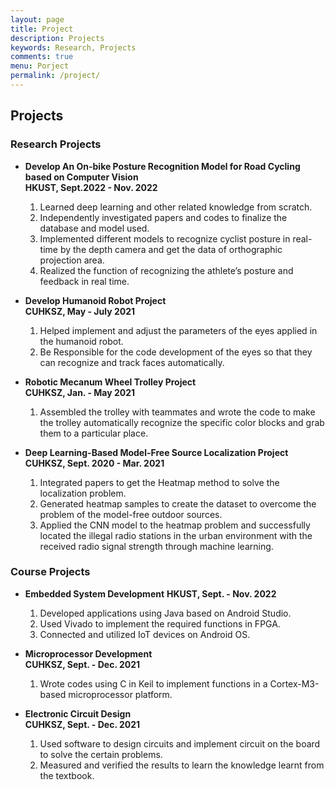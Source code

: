 ```yaml
---
layout: page
title: Project
description: Projects
keywords: Research, Projects
comments: true
menu: Porject
permalink: /project/
---
```





## **Projects**

### **Research Projects**

- **Develop An On-bike Posture Recognition Model for Road Cycling based on Computer Vision**  
**HKUST, Sept.2022 - Nov. 2022**

  1. Learned deep learning and other related knowledge from scratch.
  2. Independently investigated papers and codes to finalize the database and model used.
  3. Implemented different models to recognize cyclist posture in real-time by the depth camera and get the data of orthographic projection area.
  4. Realized the function of recognizing the athlete’s posture and feedback in real time.

- **Develop Humanoid Robot Project**  
**CUHKSZ, May - July 2021**  

   1. Helped implement and adjust the parameters of the eyes applied in the humanoid robot.
   2. Be Responsible for the code development of the eyes so that they can recognize and track faces automatically.

- **Robotic Mecanum Wheel Trolley Project**  
**CUHKSZ, Jan. - May 2021**  

   1. Assembled the trolley with teammates and wrote the code to make the trolley automatically recognize the specific color blocks and grab them to a particular place.

- **Deep Learning-Based Model-Free Source Localization Project**  
**CUHKSZ, Sept. 2020 - Mar. 2021**  

  1. Integrated papers to get the Heatmap method to solve the localization problem.
  2. Generated heatmap samples to create the dataset to overcome the problem of the model-free outdoor sources.
  3. Applied the CNN model to the heatmap problem and successfully located the illegal radio stations in the urban environment with the received radio signal strength through machine learning.

### **Course Projects**
- **Embedded System Development**
**HKUST, Sept. - Nov. 2022**

  1. Developed applications using Java based on Android Studio.
  2. Used Vivado to implement the required functions in FPGA.
  3. Connected and utilized IoT devices on Android OS.

- **Microprocessor Development**  
**CUHKSZ, Sept. - Dec. 2021**  

  1. Wrote codes using C in Keil to implement functions in a Cortex-M3-based microprocessor platform.

- **Electronic Circuit Design**  
**CUHKSZ, Sept. - Dec. 2021**  

  1. Used software to design circuits and implement circuit on the board to solve the certain problems.
  2. Measured and verified the results to learn the knowledge learnt from the textbook.

